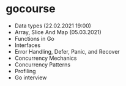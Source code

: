 # gocourse

- Data types (22.02.2021 19:00)
- Array, Slice And Map (05.03.2021)
- Functions in Go
- Interfaces
- Error Handling, Defer, Panic, and Recover
- Concurrency Mechanics
- Concurrency Patterns
- Profiling
- Go interview
